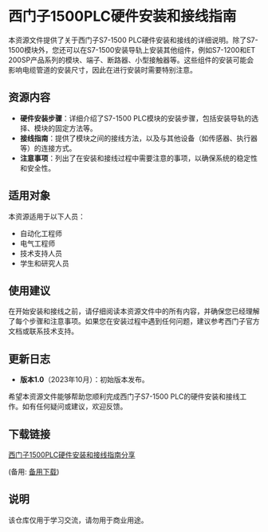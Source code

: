 # 西门子1500PLC硬件安装和接线指南

本资源文件提供了关于西门子S7-1500 PLC硬件安装和接线的详细说明。除了S7-1500模块外，您还可以在S7-1500安装导轨上安装其他组件，例如S7-1200和ET 200SP产品系列的模块、端子、断路器、小型接触器等。这些组件的安装可能会影响电缆管道的安装尺寸，因此在进行安装时需要特别注意。

## 资源内容

- **硬件安装步骤**：详细介绍了S7-1500 PLC模块的安装步骤，包括安装导轨的选择、模块的固定方法等。
- **接线指南**：提供了模块之间的接线方法，以及与其他设备（如传感器、执行器等）的连接方式。
- **注意事项**：列出了在安装和接线过程中需要注意的事项，以确保系统的稳定性和安全性。

## 适用对象

本资源适用于以下人员：

- 自动化工程师
- 电气工程师
- 技术支持人员
- 学生和研究人员

## 使用建议

在开始安装和接线之前，请仔细阅读本资源文件中的所有内容，并确保您已经理解了每个步骤和注意事项。如果您在安装过程中遇到任何问题，建议参考西门子官方文档或联系技术支持。

## 更新日志

- **版本1.0**（2023年10月）：初始版本发布。

希望本资源文件能够帮助您顺利完成西门子S7-1500 PLC的硬件安装和接线工作。如有任何疑问或建议，欢迎反馈。

## 下载链接
[西门子1500PLC硬件安装和接线指南分享](https://pan.quark.cn/s/23f7f4886f31) 

(备用: [备用下载](https://pan.baidu.com/s/1rXytTIT4dI8--BH_0B8ahw?pwd=1234))

## 说明

该仓库仅用于学习交流，请勿用于商业用途。

